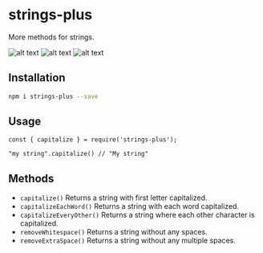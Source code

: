 # strings-plus
More methods for strings.

![alt text](https://img.shields.io/npm/v/strings-plus)
![alt text](https://img.shields.io/github/issues/ikejs/strings-plus)
![alt text](https://img.shields.io/github/forks/ikejs/strings-plus)


## Installation

```bash
npm i strings-plus --save
```

## Usage

```
const { capitalize } = require('strings-plus');

"my string".capitalize() // "My string"
```

## Methods
- `capitalize()` Returns a string with first letter capitalized.
- `capitalizeEachWord()` Returns a string with each word capitalized.
- `capitalizeEveryOther()` Returns a string where each other character is capitalized.
- `removeWhitespace()` Returns a string without any spaces.
- `removeExtraSpace()` Returns a string without any multiple spaces.